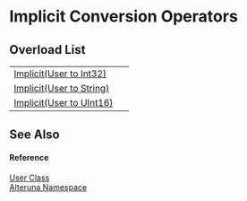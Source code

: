 # Implicit Conversion Operators


## Overload List
<table>
<tr>
<td><a href="M_Alteruna_User_op_Implicit_1">Implicit(User to Int32)</a></td>
<td> </td></tr>
<tr>
<td><a href="M_Alteruna_User_op_Implicit_2">Implicit(User to String)</a></td>
<td> </td></tr>
<tr>
<td><a href="M_Alteruna_User_op_Implicit">Implicit(User to UInt16)</a></td>
<td> </td></tr>
</table>

## See Also


#### Reference
<a href="T_Alteruna_User">User Class</a>  
<a href="N_Alteruna">Alteruna Namespace</a>  
